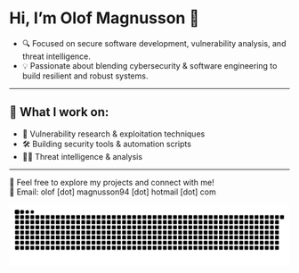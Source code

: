 # Hi, I’m Olof Magnusson 👋

- 🔍 Focused on secure software development, vulnerability analysis, and threat intelligence.
- 💡 Passionate about blending cybersecurity & software engineering to build resilient and robust systems.

---

## 🚀 What I work on:
- 🐛 Vulnerability research & exploitation techniques  
- 🛠️ Building security tools & automation scripts  
- 🕵️‍♂️ Threat intelligence & analysis

---

📂 Feel free to explore my projects and connect with me!  
📧 Email: olof [dot] magnusson94 [dot] hotmail [dot] com

![snake gif](https://github.com/olofmagn/olofmagn/blob/output/github-contribution-grid-snake-dark.svg)
